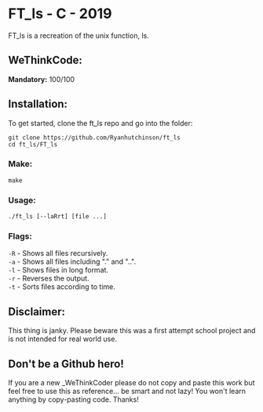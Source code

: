 # FT_ls - C - 2019  
FT_ls is a recreation of the unix function, ls.  

## WeThinkCode:

**Mandatory:** 100/100  

## Installation:

To get started, clone the ft_ls repo and go into the folder:

```
git clone https://github.com/Ryanhutchinson/ft_ls
cd ft_ls/FT_ls
```
### Make:    

```
make
```

### Usage:

```
./ft_ls [--laRrt] [file ...]  
```  

### Flags:  
```-R``` - Shows all files recursively.  
```-a``` - Shows all files including "." and "..".  
```-l``` - Shows files in long format.  
```-r``` - Reverses the output.  
```-t``` - Sorts files according to time.  

## Disclaimer:  
This thing is janky. Please beware this was a first attempt school project and is not intended for real world use.

## Don't be a Github hero!
If you are a new _WeThinkCoder please do not copy and paste this work but feel free to use this as reference... be smart and not lazy! You won't learn anything by copy-pasting code. Thanks!
